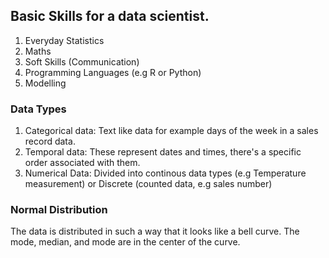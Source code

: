 ## Basic Skills for a data scientist.

1. Everyday Statistics
2. Maths
3. Soft Skills (Communication)
4. Programming Languages (e.g R or Python)
5. Modelling


### Data Types

1. Categorical data: Text like data for example days of the week in a sales record data.
2. Temporal data: These represent dates and times, there's a specific order associated with them.
3. Numerical Data: Divided into continous data types (e.g Temperature measurement) or Discrete (counted data, e.g sales number)

### Normal Distribution

The data is distributed in such a way that it looks like a bell curve.
The mode, median, and mode are in the center of the curve.
